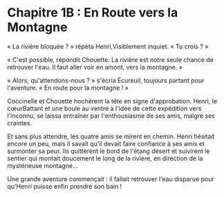 # Chapitre 1B : En Route vers la Montagne

« La rivière bloquée ? » répéta Henri,Visiblement inquiet. « Tu crois ? »

« C'est possible, répondit Chouette. La rivière est notre seule chance de retrouver l'eau. Il faut aller voir en amont, vers la montagne. »

« Alors, qu'attendons-nous ? » s'écria Écureuil, toujours partant pour l'aventure. « En route pour la montagne ! »

Coccinelle et Chouette hochèrent la tête en signe d'approbation. Henri, le cœurBattant et une boule au ventre à l'idée de cette expédition vers l'inconnu, se laissa entraîner par l'enthousiasme de ses amis, malgré ses craintes.

Et sans plus attendre, les quatre amis se mirent en chemin. Henri hésitait encore un peu, mais il savait qu'il devait faire confiance à ses amis et surmonter sa peur. Ils quittèrent le bord de l'étang désert et suivirent le sentier qui montait doucement le long de la rivière, en direction de la mystérieuse montagne...

Une grande aventure commençait : il fallait retrouver l'eau disparue pour qu'Henri puisse enfin prendre son bain !